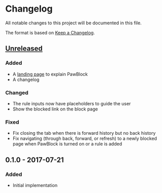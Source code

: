 # Changelog
All notable changes to this project will be documented in this file.

The format is based on [Keep a Changelog](http://keepachangelog.com/en/1.0.0/).

## [Unreleased]
### Added
- A [landing page] to explain PawBlock
- A changelog

### Changed
- The rule inputs now have placeholders to guide the user
- Show the blocked link on the block page

### Fixed
- Fix closing the tab when there is forward history but no back history
- Fix navigating (through back, forward, or refresh) to a newly blocked page
  when PawBlock is turned on or a rule is added

## 0.1.0 - 2017-07-21
### Added
- Initial implementation

[Unreleased]: https://github.com/dguo/pawblock/compare/v0.1.0...HEAD
[landing page]: https://dannyguo.com/pawblock
